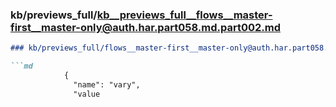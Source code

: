 ### kb/previews_full/kb__previews_full__flows__master-first__master-only@auth.har.part058.md.part002.md

```md
### kb/previews_full/flows__master-first__master-only@auth.har.part058.md (part 002)

```md
            {
              "name": "vary",
              "value
```

```

```
